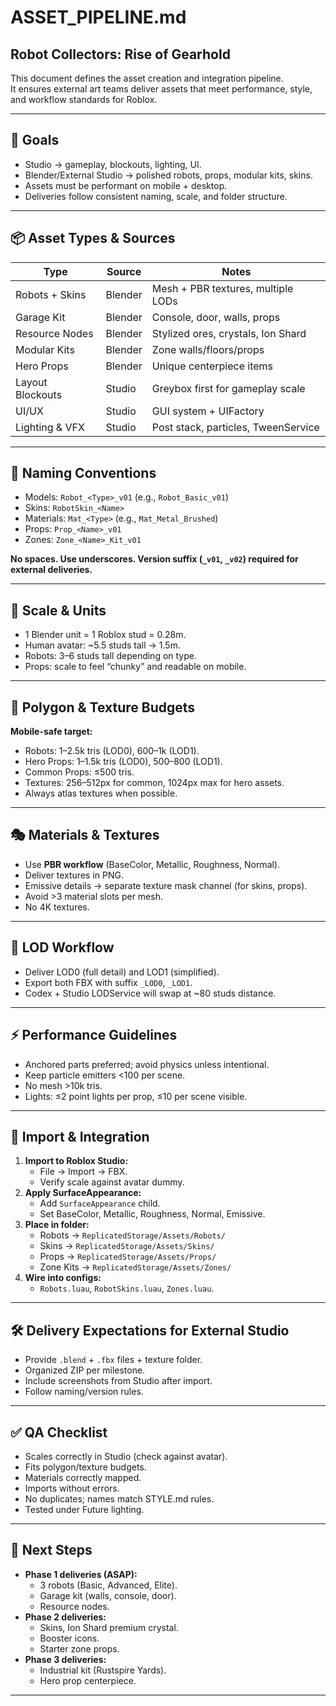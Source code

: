 # ASSET_PIPELINE.md
## Robot Collectors: Rise of Gearhold

This document defines the asset creation and integration pipeline.  
It ensures external art teams deliver assets that meet performance, style, and workflow standards for Roblox.

---

## 🎯 Goals
- Studio → gameplay, blockouts, lighting, UI.
- Blender/External Studio → polished robots, props, modular kits, skins.
- Assets must be performant on mobile + desktop.
- Deliveries follow consistent naming, scale, and folder structure.

---

## 📦 Asset Types & Sources
| Type                  | Source   | Notes |
|-----------------------|----------|-------|
| Robots + Skins        | Blender  | Mesh + PBR textures, multiple LODs |
| Garage Kit            | Blender  | Console, door, walls, props |
| Resource Nodes        | Blender  | Stylized ores, crystals, Ion Shard |
| Modular Kits          | Blender  | Zone walls/floors/props |
| Hero Props            | Blender  | Unique centerpiece items |
| Layout Blockouts      | Studio   | Greybox first for gameplay scale |
| UI/UX                 | Studio   | GUI system + UIFactory |
| Lighting & VFX        | Studio   | Post stack, particles, TweenService |

---

## 🎨 Naming Conventions
- Models: `Robot_<Type>_v01` (e.g., `Robot_Basic_v01`)
- Skins: `RobotSkin_<Name>`
- Materials: `Mat_<Type>` (e.g., `Mat_Metal_Brushed`)
- Props: `Prop_<Name>_v01`
- Zones: `Zone_<Name>_Kit_v01`

**No spaces. Use underscores. Version suffix (`_v01`, `_v02`) required for external deliveries.**

---

## 📏 Scale & Units
- 1 Blender unit = 1 Roblox stud = 0.28m.
- Human avatar: ~5.5 studs tall → 1.5m.
- Robots: 3–6 studs tall depending on type.
- Props: scale to feel “chunky” and readable on mobile.

---

## 🔧 Polygon & Texture Budgets
**Mobile-safe target:**
- Robots: 1–2.5k tris (LOD0), 600–1k (LOD1).
- Hero Props: 1–1.5k tris (LOD0), 500–800 (LOD1).
- Common Props: ≤500 tris.
- Textures: 256–512px for common, 1024px max for hero assets.
- Always atlas textures when possible.

---

## 🎭 Materials & Textures
- Use **PBR workflow** (BaseColor, Metallic, Roughness, Normal).
- Deliver textures in PNG.
- Emissive details → separate texture mask channel (for skins, props).
- Avoid >3 material slots per mesh.
- No 4K textures.

---

## 🧩 LOD Workflow
- Deliver LOD0 (full detail) and LOD1 (simplified).
- Export both FBX with suffix `_LOD0`, `_LOD1`.
- Codex + Studio LODService will swap at ~80 studs distance.

---

## ⚡ Performance Guidelines
- Anchored parts preferred; avoid physics unless intentional.
- Keep particle emitters <100 per scene.
- No mesh >10k tris.
- Lights: ≤2 point lights per prop, ≤10 per scene visible.

---

## 📂 Import & Integration
1. **Import to Roblox Studio:**
   - File → Import → FBX.
   - Verify scale against avatar dummy.
2. **Apply SurfaceAppearance:**
   - Add `SurfaceAppearance` child.
   - Set BaseColor, Metallic, Roughness, Normal, Emissive.
3. **Place in folder:**
   - Robots → `ReplicatedStorage/Assets/Robots/`
   - Skins → `ReplicatedStorage/Assets/Skins/`
   - Props → `ReplicatedStorage/Assets/Props/`
   - Zone Kits → `ReplicatedStorage/Assets/Zones/`
4. **Wire into configs:**
   - `Robots.luau`, `RobotSkins.luau`, `Zones.luau`.

---

## 🛠️ Delivery Expectations for External Studio
- Provide `.blend` + `.fbx` files + texture folder.
- Organized ZIP per milestone.
- Include screenshots from Studio after import.
- Follow naming/version rules.

---

## ✅ QA Checklist
- Scales correctly in Studio (check against avatar).
- Fits polygon/texture budgets.
- Materials correctly mapped.
- Imports without errors.
- No duplicates; names match STYLE.md rules.
- Tested under Future lighting.

---

## 🚀 Next Steps
- **Phase 1 deliveries (ASAP):**
  - 3 robots (Basic, Advanced, Elite).
  - Garage kit (walls, console, door).
  - Resource nodes.
- **Phase 2 deliveries:**
  - Skins, Ion Shard premium crystal.
  - Booster icons.
  - Starter zone props.
- **Phase 3 deliveries:**
  - Industrial kit (Rustspire Yards).
  - Hero prop centerpiece.

---
